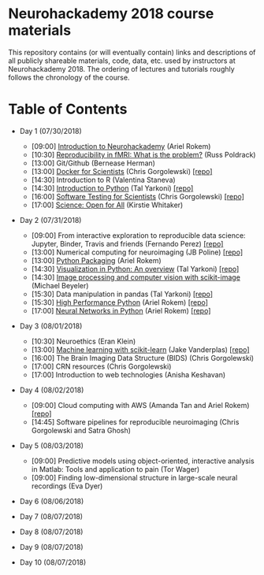 # Neurohackademy 2018 course materials

This repository contains (or will eventually contain) links and descriptions of all publicly shareable materials, code, data, etc. used by instructors at Neurohackademy 2018. The ordering of lectures and tutorials roughly follows the chronology of the course.

# Table of Contents
* Day 1 (07/30/2018)
	* [09:00] [Introduction to Neurohackademy](https://neurohackademy.github.io/introduction-to-nh/) (Ariel Rokem)
	* [10:30] [Reproducibility in fMRI: What is the problem?](http://neurohackademy.org/wp-content/uploads/2018/02/Reproducibility_NHW2018.pdf) (Russ Poldrack)
	* [13:00] Git/Github (Bernease Herman)
	* [13:00] [Docker for Scientists](https://neurohackweek.github.io/docker-for-scientists/) (Chris Gorgolewski) [[repo]](https://github.com/neurohackweek/docker-for-scientists)
	* [14:30] Introduction to R (Valentina Staneva)
	* [14:30] [Introduction to Python](https://github.com/neurohackademy/introduction-to-python/blob/master/introduction-to-python.ipynb) (Tal Yarkoni) [[repo]](https://github.com/neurohackademy/introduction-to-python)
	* [16:00] [Software Testing for Scientists](https://neurohackweek.github.io/software-testing-for-scientists/) (Chris Gorgolewski) [[repo]](https://github.com/neurohackweek/software-testing-for-scientists/)
	* [17:00] [Science: Open for All](https://docs.google.com/presentation/d/1aZsggPkRrdLw_QSmvKA2z3OdIdx0TZg7GxeZtK_3ycQ/edit#slide=id.g1088c5b110_0_183) (Kirstie Whitaker)

* Day 2 (07/31/2018)
	* [09:00] From interactive exploration to reproducible data science: Jupyter, Binder, Travis and friends (Fernando Perez) [[repo]](https://github.com/jupyterlab/jupyterlab-demo)
	* [13:00] Numerical computing for neuroimaging (JB Poline) [[repo]](https://github.com/jakevdp/PythonDataScienceHandbook)
	* [13:00] [Python Packaging](https://nsls-ii.github.io/scientific-python-cookiecutter/) (Ariel Rokem)
	* [14:30] [Visualization in Python: An overview](https://github.com/neurohackademy/visualization-in-python/blob/master/visualization-in-python.ipynb) (Tal Yarkoni) [[repo]](https://github.com/neurohackademy/visualization-in-python)
	* [14:30] [Image processing and computer vision with scikit-image](https://mbeyeler.github.io/2018-neurohack-skimage) (Michael Beyeler)
	* [15:30] Data manipulation in pandas (Tal Yarkoni) [[repo]](https://github.com/jakevdp/PythonDataScienceHandbook)
	* [15:30] [High Performance Python](https://neurohackademy.github.io/high-performance-python/) (Ariel Rokem) [[repo]](https://github.com/neurohackademy/high-performance-python)
	* [17:00] [Neural Networks in Python](https://neurohackademy.github.io/convolutional-neural-networks/) (Ariel Rokem) [[repo]](https://github.com/neurohackademy/convolutional-neural-networks/)

* Day 3 (08/01/2018)
	* [10:30] Neuroethics (Eran Klein)
	* [13:00] [Machine learning with scikit-learn](https://github.com/jakevdp/sklearn_tutorial/blob/master/notebooks/Index.ipynb) (Jake Vanderplas) [[repo]](https://github.com/jakevdp/sklearn_tutorial)
	* [16:00] The Brain Imaging Data Structure (BIDS) (Chris Gorgolewski)
	* [17:00] CRN resources (Chris Gorgolewski)
	* [17:00] Introduction to web technologies (Anisha Keshavan)

* Day 4 (08/02/2018)
	* [09:00] Cloud computing with AWS (Amanda Tan and Ariel Rokem) [[repo]](https://github.com/neurohackademy/cloud101_aws)
	* [14:45] Software pipelines for reproducible neuroimaging (Chris Gorgolewski and Satra Ghosh)

* Day 5 (08/03/2018)
	* [09:00] Predictive models using object-oriented, interactive analysis in Matlab: Tools and application to pain (Tor Wager)
	* [09:00] Finding low-dimensional structure in large-scale neural recordings (Eva Dyer)

* Day 6 (08/06/2018)

* Day 7 (08/07/2018)

* Day 8 (08/07/2018)

* Day 9 (08/07/2018)

* Day 10 (08/07/2018)

